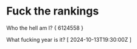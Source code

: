 # Fuck the rankings

Who the hell am I?
{ 6124558 }

What fucking year is it?
[ 2024-10-13T19:30:00Z ]
